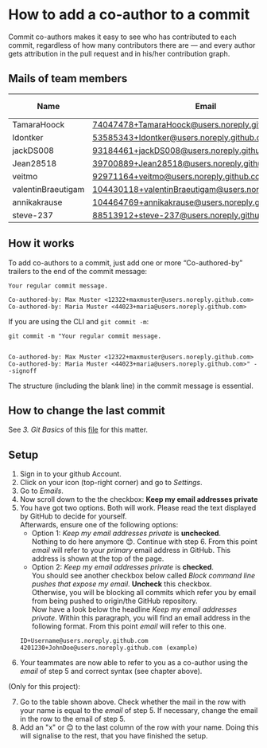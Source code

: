 # How to add a co-author to a commit
Commit co-authors makes it easy to see who has contributed to each commit, regardless of how many contributors there are — and every author gets attribution in the pull request and in his/her contribution graph.

## Mails of team members
| Name              | Email                                                 | Setup done   |
|-------------------|-------------------------------------------------------|--------------|
| TamaraHoock       | 74047478+TamaraHoock@users.noreply.github.com         |              |
| Idontker          | 53585343+Idontker@users.noreply.github.com            | 😊           |
| jackDS008         | 93184461+jackDS008@users.noreply.github.com           |              |
| Jean28518         | 39700889+Jean28518@users.noreply.github.com           |              |
| veitmo            | 92971164+veitmo@users.noreply.github.com              |              |
| valentinBraeutigam| 104430118+valentinBraeutigam@users.noreply.github.com | 😊           |
| annikakrause      | 104464769+annikakrause@users.noreply.github.com       | 😊           |
| steve-237         | 88513912+steve-237@users.noreply.github.com           | 😊           |

## How it works
To add co-authors to a commit, just add one or more “Co-authored-by” trailers to the end of the commit message:
```
Your regular commit message.

Co-authored-by: Max Muster <12322+maxmuster@users.noreply.github.com>
Co-authored-by: Maria Muster <44023+maria@users.noreply.github.com>
```
If you are using the CLI and ``git commit -m``: 
```
git commit -m "Your regular commit message.


Co-authored-by: Max Muster <12322+maxmuster@users.noreply.github.com>
Co-authored-by: Maria Muster <44023+maria@users.noreply.github.com>" --signoff 
```
The structure (including the blank line) in the commit message is essential.

## How to change the last commit 
See *3. Git Basics* of this [file](https://github.com/amosproj/amos2022ss04-digital-identity/blob/main/Documentation/GitPolicies.md) for this matter.

## Setup
1. Sign in to your github Account.
2. Click on your icon (top-right corner) and go to *Settings*.
3. Go to *Emails*.
4. Now scroll down to the the checkbox: **Keep my email addresses private** 
5. You have got two options. Both will work. Please read the text displayed by GitHub to decide for yourself. <br > Afterwards, ensure one of the following options: 
   * Option 1: *Keep my email addresses private* is **unchecked**. <br > Nothing to do here anymore 😊. Continue with step 6. From this point *email* will refer to your *primary* email address in GitHub. This address is shown at the top of the page. 
   * Option 2: *Keep my email addresses private* is **checked**. <br >
   You should see another checkbox below called *Block command line pushes that expose my email*. **Uncheck** this checkbox.<br > Otherwise, you will be blocking all commits which refer you by email from being pushed to origin/the GitHub repository.<br >
   Now have a look below the headline *Keep my email addresses private*. Within this paragraph, you will find an email address in the following format. From this point *email* will refer to this one.
   ```
   ID+Username@users.noreply.github.com
   4201230+JohnDoe@users.noreply.github.com (example)
   ```
6. Your teammates are now able to refer to you as a co-author using the *email* of step 5 and correct syntax (see chapter above).

(Only for this project):

7. Go to the table shown above. Check whether the mail in the row with your name is equal to the *email* of step 5. If necessary, change the email in the row to the email of step 5.
8. Add an "x" or 😊 to the last column of the row with your name. Doing this will signalise to the rest, that you have finished the setup.
